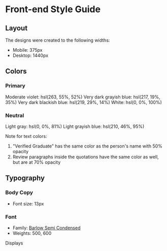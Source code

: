 # Front-end Style Guide

## Layout

The designs were created to the following widths:

- Mobile: 375px
- Desktop: 1440px

## Colors

### Primary

Moderate violet: hsl(263, 55%, 52%)
Very dark grayish blue: hsl(217, 19%, 35%)
Very dark blackish blue: hsl(219, 29%, 14%)
White: hsl(0, 0%, 100%)

### Neutral

Light gray: hsl(0, 0%, 81%)
Light grayish blue: hsl(210, 46%, 95%)

Note for text colors:

1. "Verified Graduate" has the same color as the person's name with 50% opacity
2. Review paragraphs inside the quotations have the same color as well, but are at 70% opacity

## Typography

### Body Copy

- Font size: 13px

### Font

- Family: [Barlow Semi Condensed](https://fonts.google.com/specimen/Barlow+Semi+Condensed)
- Weights: 500, 600

<!-- Daniel Clifford
  Verified Graduate

  I received a job offer mid-course, and the subjects I learned were current, if not more so, 
  in the company I joined. I honestly feel I got every penny’s worth.

  “ I was an EMT for many years before I joined the bootcamp. I’ve been looking to make a 
  transition and have heard some people who had an amazing experience here. I signed up 
  for the free intro course and found it incredibly fun! I enrolled shortly thereafter. 
  The next 12 weeks was the best - and most grueling - time of my life. Since completing 
  the course, I’ve successfully switched careers, working as a Software Engineer at a VR startup. ”

  Jonathan Walters
  Verified Graduate

  The team was very supportive and kept me motivated

  “ I started as a total newbie with virtually no coding skills. I now work as a mobile engineer 
  for a big company. This was one of the best investments I’ve made in myself. ”

  Jeanette Harmon
  Verified Graduate

  An overall wonderful and rewarding experience

  “ Thank you for the wonderful experience! I now have a job I really enjoy, and make a good living 
  while doing something I love. ”

  Patrick Abrams
  Verified Graduate

  Awesome teaching support from TAs who did the bootcamp themselves. Getting guidance from them and 
  learning from their experiences was easy.

  “ The staff seem genuinely concerned about my progress which I find really refreshing. The program 
  gave me the confidence necessary to be able to go out in the world and present myself as a capable 
  junior developer. The standard is above the rest. You will get the personal attention you need from 
  an incredible community of smart and amazing people. ”

  Kira Whittle
  Verified Graduate
  Such a life-changing experience. Highly recommended!

  “ Before joining the bootcamp, I’ve never written a line of code. I needed some structure from 
  professionals who can help me learn programming step by step. I was encouraged to enroll by a former 
  student of theirs who can only say wonderful things about the program. The entire curriculum and staff 
  did not disappoint. They were very hands-on and I never had to wait long for assistance. The agile team 
  project, in particular, was outstanding. It took my learning to the next level in a way that no tutorial 
  could ever have. In fact, I’ve often referred to it during interviews as an example of my developent 
  experience. It certainly helped me land a job as a full-stack developer after receiving multiple offers. 
  100% recommend! ”
  
  <div class="attribution">
    Challenge by <a href="https://www.frontendmentor.io?ref=challenge" target="_blank">Frontend Mentor</a>. 
    Coded by <a href="#">Your Name Here</a>.
  </div> -->
Displays
  <!-- *************** Perfectly Working on big tv screen****************
  @media (min-width: 838px){
    
    main{
        width: 90%;
    }
    .card__patrick {
        grid-column:2/4;
        grid-row: 2/2;
    }
    .card__kira {
        grid-column: 1/4;
        grid-row: 3/3;
    }
    .card__daniel {
        grid-column: 1/3;
        grid-row: 1;
    }
     .card__jonathan {
        grid-row: 2;
     }
} 

@media (min-width: 839px) and (max-width: 1440px) {
    main {
        width: 90%;
        padding: 20px 0;
    }
    .card {
        padding-bottom: 20px;
        
    }
    .grid__container {
        display: grid;
        grid-template-columns:repeat(auto-fit,minmax(250px, 1fr) );
        grid-auto-rows: 280px;
        gap:2rem
      
    }.card p {
        font-size: 11.8px;
    }
    
    .card {
        padding-top: 20px;

    }
    .card__daniel {
        grid-column: 1/3;
    }
    .card__patrick {
        grid-column:2/4 ;
    }
    .card__kira {
        grid-column: 4/4;
        grid-row: 1/3;
    }
    .card__jonathan {
        grid-column: 3;
        grid-row: 1;
    }
 